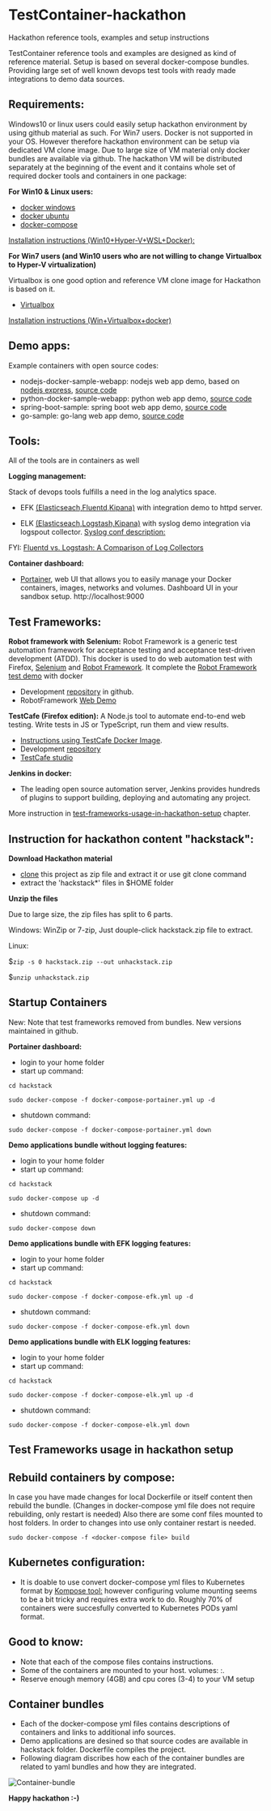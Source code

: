 # TestContainer-hackathon
Hackathon reference tools, examples and setup instructions

TestContainer reference tools and examples are designed as kind of reference material. Setup is based on several docker-compose bundles. Providing large set of well known devops test tools with ready made integrations to demo data sources. 

## Requirements:

Windows10 or linux users could easily setup hackathon environment by using github material as such. For Win7 users. Docker is not supported in your OS. However therefore hackathon environment can be setup via dedicated VM clone image. Due to large size of VM material only docker bundles are available via github. The hackathon VM will be distributed separately at the beginning of the event and it contains whole set of required docker tools and containers in one package:

**For Win10 & Linux users:**

- [docker windows](https://docs.docker.com/docker-for-windows/)
- [docker ubuntu](https://docs.docker.com/install/linux/docker-ce/ubuntu/)
- [docker-compose](https://docs.docker.com/compose/)

[Installation instructions (Win10+Hyper-V+WSL+Docker):](https://github.com/TampereTC/TestContainer-hackathon/blob/master/Instructions-WSL-Docker-HyperV.md) 

**For Win7 users (and Win10 users who are not willing to change Virtualbox to Hyper-V virtualization)**

Virtualbox is one good option and reference VM clone image for Hackathon is based on it.

- [Virtualbox](https://www.virtualbox.org/wiki/Downloads)

[Installation instructions (Win+Virtualbox+docker)](https://github.com/TampereTC/TestContainer-hackathon/blob/master/Instructions%20for%20VM%20clone%20image.md)


## Demo apps:

Example containers with open source codes: 
- nodejs-docker-sample-webapp: nodejs web app demo, based on [nodejs express](https://expressjs.com/), [source code](https://github.com/bitnami/bitnami-docker-node/tree/master/example)
- python-docker-sample-webapp: python web app demo, [source code](https://github.com/docker-training/webapp)
- spring-boot-sample: spring boot web app demo, [source code](https://github.com/garystafford/hello-world)
- go-sample: go-lang web app demo, [source code](https://github.com/knative/docs/tree/master/serving/samples/helloworld-go)




## Tools:

All of the tools are in containers as well 

**Logging management:**

Stack of devops tools fulfills a need in the log analytics space.

- EFK [(Elasticseach,Fluentd,Kipana)](https://docs.fluentd.org/v0.12/articles/docker-logging-efk-compose) with integration demo to httpd server. 

- ELK [(Elasticseach,Logstash,Kipana)](https://logz.io/learn/complete-guide-elk-stack/) with syslog demo integration via logspout collector. [Syslog conf description:](https://jujucharms.com/u/lazypower/logspout/)

FYI: [Fluentd vs. Logstash: A Comparison of Log Collectors](https://logz.io/blog/fluentd-logstash/)

**Container dashboard:**
- [Portainer](https://portainer.readthedocs.io/en/stable/), web UI that allows you to easily manage your Docker containers, images, networks and volumes. Dashboard UI in your sandbox setup. http://localhost:9000




## Test Frameworks:

**Robot framework with Selenium:**
Robot Framework is a generic test automation framework for acceptance testing and acceptance test-driven development (ATDD). This docker is used to do web automation test with Firefox, [Selenium](http://www.seleniumhq.org/) and [Robot Framework](http://robotframework.org/). It complete the [Robot Framework test demo](https://bitbucket.org/robotframework/webdemo) with docker
- Development [repository](https://github.com/playniuniu/docker-robot-framework/) in github.
- RobotFramework [Web Demo](https://bitbucket.org/robotframework/webdemo)

**TestCafe (Firefox edition):**
A Node.js tool to automate end-to-end web testing. Write tests in JS or TypeScript, run them and view results. 
- [Instructions using TestCafe Docker Image](http://devexpress.github.io/testcafe/documentation/using-testcafe/using-testcafe-docker-image). 
- Development [repository](https://github.com/DevExpress/testcafe)
- [TestCafe studio](https://testcafe-studio.devexpress.com/)

**Jenkins in docker:**
- The leading open source automation server, Jenkins provides hundreds of plugins to support building, deploying and automating any project. 

More instruction in [test-frameworks-usage-in-hackathon-setup](https://github.com/TampereTC/TestContainer-hackathon/blob/master/README.md#test-frameworks-usage-in-hackathon-setup) chapter.

## Instruction for hackathon content "hackstack":

**Download Hackathon material**

- [clone](https://github.com/TampereTC/TestContainer-hackathon/archive/master.zip) this project as zip file and extract it or use git clone command
- extract the 'hackstack*' files in $HOME folder

**Unzip the files**

Due to large size, the zip files has split to 6 parts.

Windows: WinZip or 7-zip, Just douple-click hackstack.zip file to extract.

Linux:

$`zip -s 0 hackstack.zip --out unhackstack.zip`

$`unzip unhackstack.zip`

## Startup Containers

New: Note that test frameworks removed from bundles. New versions maintained in github.

**Portainer dashboard:**
- login to your home folder
- start up command:

`cd hackstack`

`sudo docker-compose -f docker-compose-portainer.yml up -d`

- shutdown command:

`sudo docker-compose -f docker-compose-portainer.yml down`

**Demo applications bundle without logging features:**
- login to your home folder
- start up command:

`cd hackstack`

`sudo docker-compose up -d`

- shutdown command:

`sudo docker-compose down`

**Demo applications bundle with EFK logging features:**
- login to your home folder
- start up command:

`cd hackstack`

`sudo docker-compose -f docker-compose-efk.yml up -d`

- shutdown command:

`sudo docker-compose -f docker-compose-efk.yml down`

**Demo applications bundle with ELK logging features:**
- login to your home folder
- start up command:

`cd hackstack`

`sudo docker-compose -f docker-compose-elk.yml up -d`

- shutdown command:

`sudo docker-compose -f docker-compose-elk.yml down`

## Test Frameworks usage in hackathon setup



## Rebuild containers by compose:

In case you have made changes for local Dockerfile or itself content then rebuild the bundle.
(Changes in docker-compose yml file does not require rebuilding, only restart is needed)
Also there are some conf files mounted to host folders. In order to changes into use only container restart is needed. 

`sudo docker-compose -f <docker-compose file> build`
  
  
  
## Kubernetes configuration:
- It is doable to use convert docker-compose yml files to Kubernetes format by [Kompose tool:](http://kompose.io/) however configuring volume mounting seems to be a bit tricky and requires extra work to do. Roughly 70% of containers were succesfully converted to Kubernetes PODs yaml format.



## Good to know:
- Note that each of the compose files contains instructions.
- Some of the containers are mounted to your host. 
volumes: <host>:<container>.
- Reserve enough memory (4GB) and cpu cores (3-4) to your VM setup
  
## Container bundles

- Each of the docker-compose yml files contains descriptions of containers and links to additional info sources.
- Demo applications are desined so that source codes are available in hackstack folder. Dockerfile compiles the project.
- Following diagram discribes how each of the container bundles are related to yaml bundles and how they are integrated.

![Container-bundle](https://github.com/TampereTC/TestContainer-hackathon/blob/master/Container-bundle.png)

**Happy hackathon :-)**
